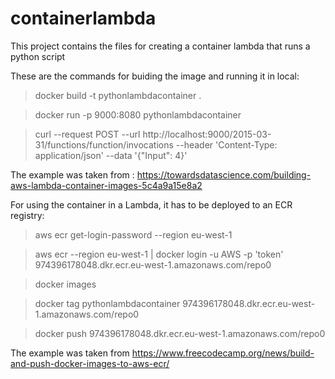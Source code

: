 # containerlambda

This project contains the files for creating a container lambda that runs a python script 

These are the commands for buiding the image and running it in local:

>docker build -t pythonlambdacontainer .

>docker run -p 9000:8080 pythonlambdacontainer

>curl --request POST   --url http://localhost:9000/2015-03-31/functions/function/invocations   --header 'Content-Type: application/json'   --data '{"Input": 4}'

The example was taken from : https://towardsdatascience.com/building-aws-lambda-container-images-5c4a9a15e8a2

For using the container in a Lambda, it has to be deployed to an ECR registry:

>aws ecr get-login-password --region eu-west-1

>aws ecr --region eu-west-1 | docker login -u AWS -p 'token' 974396178048.dkr.ecr.eu-west-1.amazonaws.com/repo0
  
>docker images
  
>docker tag pythonlambdacontainer 974396178048.dkr.ecr.eu-west-1.amazonaws.com/repo0
  
>docker push 974396178048.dkr.ecr.eu-west-1.amazonaws.com/repo0

The example was taken from https://www.freecodecamp.org/news/build-and-push-docker-images-to-aws-ecr/
